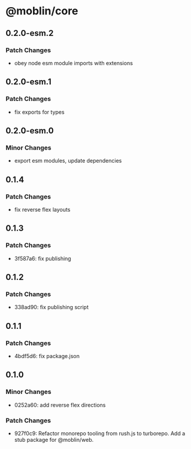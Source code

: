 # @moblin/core

## 0.2.0-esm.2

### Patch Changes

- obey node esm module imports with extensions

## 0.2.0-esm.1

### Patch Changes

- fix exports for types

## 0.2.0-esm.0

### Minor Changes

- export esm modules, update dependencies

## 0.1.4

### Patch Changes

- fix reverse flex layouts

## 0.1.3

### Patch Changes

- 3f587a6: fix publishing

## 0.1.2

### Patch Changes

- 338ad90: fix publishing script

## 0.1.1

### Patch Changes

- 4bdf5d6: fix package.json

## 0.1.0

### Minor Changes

- 0252a60: add reverse flex directions

### Patch Changes

- 927f0c9: Refactor monorepo tooling from rush.js to turborepo. Add a stub package for @moblin/web.
